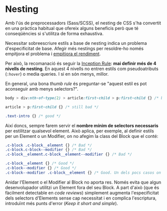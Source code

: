 # Nesting

Amb l'ús de preprocessadors \(Sass/SCSS\), el nesting de CSS s'ha convertit en
una pràctica habitual que ofereix alguns beneficis però que té conseqüències si
s'utilitza de forma exhaustiva.

Necessitar sobreescriure estils a base de nesting indica un problema
d'especificitat de base. Afegir més nestings per resoldre-ho només empitjora el
problema i [empitjora el
rendiment](https://speakerdeck.com/jonrohan/githubs-css-performance).

Per això, la recomanació és seguir la [Inception
Rule](http://thesassway.com/beginner/the-inception-rule): **mai definir més de
4 nivells de nesting**. En aquest 4 nivells no entren estils com pseudoatributs
\(`:hover`\) o media queries. I si en són menys, millor.

En general, una bona _thumb rule_ és preguntar-se "aquest estil es pot
aconseguir amb menys selectors?".

```css
body > div:nth-of-type(2) > article:first-child > p:first-child {} /* bad, really really bad */

article > p:first-child {} /* still bad */

.text-intro {} /* good */
```

Així doncs, sempre farem servir el **nombre mínim de selectors necessaris** per
estilitzar qualsevol element. Això aplica, per exemple, al definir estils per
un Element o un Modifier, on no afegim la class del Block que el conté:

```css
.c-block .c-block__element {} /* Bad */
.c-block.c-block--modifier {} /* Bad */
.c-block__element.c-block__element--modifier {} /* Bad */

.c-block__element {} /* Good */
.c-block--modifier {} /* Good */
.c-block--modifier .c-block__element {} /* Good. Un dels pocs casos on el nesting té una raó de ser: en cas que un Modifier d'un Bloc afecti un Element. */
```

Anidar l'Element o el Modifier al Block no aporta res. Només evita que algun
desenvolupador utilitzi un Element fora del seu Block. A part d'això \(que és
fàcilment detectable en _code reviews_\) simplement augmenta l'especificitat
dels selectors d'Elements sense cap necessitat i en complica l'escriptura,
introduïnt més punts d'error \(_Keep it short and simple_\).

